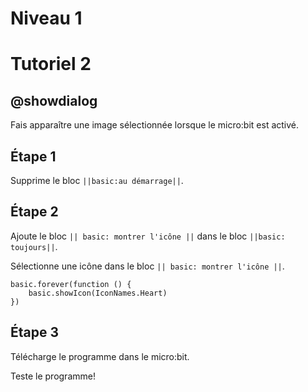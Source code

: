 # Niveau 1

# Tutoriel 2

## @showdialog

Fais apparaître une image sélectionnée lorsque le micro:bit est activé.

## Étape 1

Supprime le bloc ``||basic:au démarrage||``.

## Étape 2

Ajoute le bloc ``|| basic: montrer l'icône ||`` dans le bloc ``||basic: toujours||``.

Sélectionne une icône dans le bloc ``|| basic: montrer l'icône ||``.


```blocks
basic.forever(function () {
    basic.showIcon(IconNames.Heart)
})

```

## Étape 3

Télécharge le programme dans le micro:bit.

Teste le programme!
